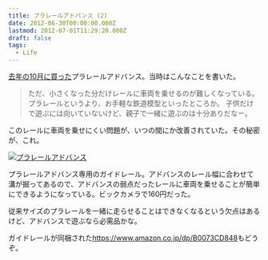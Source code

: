 ```yaml
---
title: プラレールアドバンス (2)
date: 2012-06-30T00:00:00.000Z
lastmod: 2012-07-01T11:29:20.000Z
draft: false
tags:
  - Life
---
```


[去年の10月に買った](/posts/20111024/p01)プラレールアドバンス。当時はこんなことを書いた。

> ただ、小さくなった分だけレールに車両を乗せるのが難しくなっている。 プラレールというより、お手軽な鉄道模型といったところか。 子供だけで遊ぶには向いていないけど、親子で一緒に遊ぶのは十分ありだなー。

このレールに車両を乗せにくい問題が、いつの間にか改善されていた。その秘密が、これ。

[![プラレールアドバンス](https://farm8.staticflickr.com/7133/7430113842_95bea81e61_z.jpg "プラレールアドバンス")](http://www.flickr.com/photos/machu/7430113842/)

プラレールアドバンス専用のガイドレール。アドバンスのレール幅に合わせて溝が掘ってあるので、アドバンスの弱点だったレールに車両を乗せることが簡単にできるようになっている。ビックカメラで160円だった。

従来サイズのプラレールを一緒に走らせることはできなくなるという欠点はあるけど、アドバンスで遊ぶなら必需品かな。

ガイドレールが同梱された<https://www.amazon.co.jp/dp/B0073CD848>もどうぞ。
